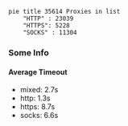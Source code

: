 
```mermaid
pie title 35614 Proxies in list
    "HTTP" : 23039
    "HTTPS": 5228
    "SOCKS" : 11304
```

### Some Info
#### Average Timeout

- mixed: 2.7s
- http: 1.3s
- https: 8.7s
- socks: 6.6s